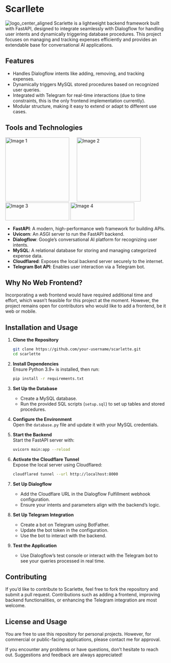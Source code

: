 # Scarllete
![logo_center_aligned](https://github.com/user-attachments/assets/e88c15ed-914c-454c-97cc-b993aa8d0d5f)
Scarlette is a lightweight backend framework built with FastAPI, designed to integrate seamlessly with Dialogflow for handling user intents and dynamically triggering database procedures. This project focuses on managing and tracking expenses efficiently and provides an extendable base for conversational AI applications.  

## Features  
- Handles Dialogflow intents like adding, removing, and tracking expenses.  
- Dynamically triggers MySQL stored procedures based on recognized user queries.  
- Integrated with Telegram for real-time interactions (due to time constraints, this is the only frontend implementation currently).  
- Modular structure, making it easy to extend or adapt to different use cases.  

## Tools and Technologies  

<p align="left">
  <img src="https://github.com/user-attachments/assets/06057cda-1c8f-408a-9af1-2db1cd855c56" width="200" style="margin-right: 20px;"alt="Image 1">
  <img src="https://github.com/user-attachments/assets/b9a5d047-0dc7-400c-bb9a-dfd3c8c0ee55" width="200" alt="Image 2">
  <img src="https://github.com/user-attachments/assets/a6395ce2-0f24-4078-8227-e2f277ad28eb" width="200" height="56" alt="Image 3">
  <img src="https://github.com/user-attachments/assets/cfdd9378-bc15-47e2-b810-9cf004ab1df7" width="200" height="56" alt="Image 4">
</p>

- **FastAPI**: A modern, high-performance web framework for building APIs.  
- **Uvicorn**: An ASGI server to run the FastAPI backend.  
- **Dialogflow**: Google’s conversational AI platform for recognizing user intents.  
- **MySQL**: A relational database for storing and managing categorized expense data.  
- **Cloudflared**: Exposes the local backend server securely to the internet.  
- **Telegram Bot API**: Enables user interaction via a Telegram bot.  

## Why No Web Frontend?  
Incorporating a web frontend would have required additional time and effort, which wasn’t feasible for this project at the moment. However, the project remains open for contributors who would like to add a frontend, be it web or mobile.

## Installation and Usage  

1. **Clone the Repository**  
   ```bash  
   git clone https://github.com/your-username/scarlette.git  
   cd scarlette  
   ```  

2. **Install Dependencies**  
   Ensure Python 3.9+ is installed, then run:  
   ```bash  
   pip install -r requirements.txt  
   ```  

3. **Set Up the Database**  
   - Create a MySQL database.  
   - Run the provided SQL scripts (`setup.sql`) to set up tables and stored procedures.  

4. **Configure the Environment**  
   Open the `database.py` file and update it with your MySQL credentials.  

5. **Start the Backend**  
   Start the FastAPI server with:  
   ```bash  
   uvicorn main:app --reload  
   ```  

6. **Activate the Cloudflare Tunnel**  
   Expose the local server using Cloudflared:  
   ```bash  
   cloudflared tunnel --url http://localhost:8000  
   ```  

7. **Set Up Dialogflow**  
   - Add the Cloudflare URL in the Dialogflow Fulfillment webhook configuration.  
   - Ensure your intents and parameters align with the backend’s logic.  

8. **Set Up Telegram Integration**  
   - Create a bot on Telegram using BotFather.  
   - Update the bot token in the configuration.  
   - Use the bot to interact with the backend.  

9. **Test the Application**  
   - Use Dialogflow’s test console or interact with the Telegram bot to see your queries processed in real time.  

## Contributing  
If you’d like to contribute to Scarlette, feel free to fork the repository and submit a pull request. Contributions such as adding a frontend, improving backend functionalities, or enhancing the Telegram integration are most welcome.  

## License and Usage  
You are free to use this repository for personal projects. However, for commercial or public-facing applications, please contact me for approval.  

If you encounter any problems or have questions, don’t hesitate to reach out. Suggestions and feedback are always appreciated!  
